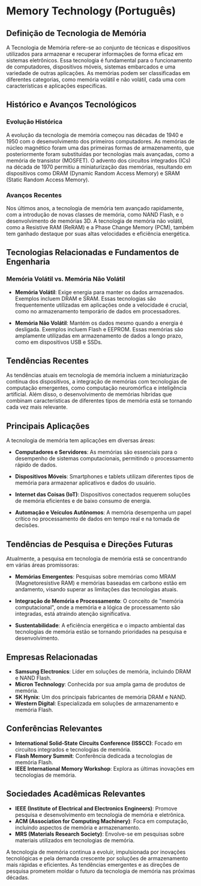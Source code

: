 # Memory Technology (Português)

## Definição de Tecnologia de Memória

A Tecnologia de Memória refere-se ao conjunto de técnicas e dispositivos utilizados para armazenar e recuperar informações de forma eficaz em sistemas eletrônicos. Essa tecnologia é fundamental para o funcionamento de computadores, dispositivos móveis, sistemas embarcados e uma variedade de outras aplicações. As memórias podem ser classificadas em diferentes categorias, como memória volátil e não volátil, cada uma com características e aplicações específicas.

## Histórico e Avanços Tecnológicos

### Evolução Histórica

A evolução da tecnologia de memória começou nas décadas de 1940 e 1950 com o desenvolvimento dos primeiros computadores. As memórias de núcleo magnético foram uma das primeiras formas de armazenamento, que posteriormente foram substituídas por tecnologias mais avançadas, como a memória de transistor (MOSFET). O advento dos circuitos integrados (ICs) na década de 1970 permitiu a miniaturização das memórias, resultando em dispositivos como DRAM (Dynamic Random Access Memory) e SRAM (Static Random Access Memory).

### Avanços Recentes

Nos últimos anos, a tecnologia de memória tem avançado rapidamente, com a introdução de novas classes de memória, como NAND Flash, e o desenvolvimento de memórias 3D. A tecnologia de memória não volátil, como a Resistive RAM (ReRAM) e a Phase Change Memory (PCM), também tem ganhado destaque por suas altas velocidades e eficiência energética.

## Tecnologias Relacionadas e Fundamentos de Engenharia

### Memória Volátil vs. Memória Não Volátil

- **Memória Volátil**: Exige energia para manter os dados armazenados. Exemplos incluem DRAM e SRAM. Essas tecnologias são frequentemente utilizadas em aplicações onde a velocidade é crucial, como no armazenamento temporário de dados em processadores.

- **Memória Não Volátil**: Mantém os dados mesmo quando a energia é desligada. Exemplos incluem Flash e EEPROM. Essas memórias são amplamente utilizadas em armazenamento de dados a longo prazo, como em dispositivos USB e SSDs.

## Tendências Recentes

As tendências atuais em tecnologia de memória incluem a miniaturização contínua dos dispositivos, a integração de memórias com tecnologias de computação emergentes, como computação neuromórfica e inteligência artificial. Além disso, o desenvolvimento de memórias híbridas que combinam características de diferentes tipos de memória está se tornando cada vez mais relevante.

## Principais Aplicações

A tecnologia de memória tem aplicações em diversas áreas:

- **Computadores e Servidores**: As memórias são essenciais para o desempenho de sistemas computacionais, permitindo o processamento rápido de dados.
  
- **Dispositivos Móveis**: Smartphones e tablets utilizam diferentes tipos de memória para armazenar aplicativos e dados do usuário.

- **Internet das Coisas (IoT)**: Dispositivos conectados requerem soluções de memória eficientes e de baixo consumo de energia.

- **Automação e Veículos Autônomos**: A memória desempenha um papel crítico no processamento de dados em tempo real e na tomada de decisões.

## Tendências de Pesquisa e Direções Futuras

Atualmente, a pesquisa em tecnologia de memória está se concentrando em várias áreas promissoras:

- **Memórias Emergentes**: Pesquisas sobre memórias como MRAM (Magnetoresistive RAM) e memórias baseadas em carbono estão em andamento, visando superar as limitações das tecnologias atuais.

- **Integração de Memória e Processamento**: O conceito de "memória computacional", onde a memória e a lógica de processamento são integradas, está atraindo atenção significativa.

- **Sustentabilidade**: A eficiência energética e o impacto ambiental das tecnologias de memória estão se tornando prioridades na pesquisa e desenvolvimento.

## Empresas Relacionadas

- **Samsung Electronics**: Líder em soluções de memória, incluindo DRAM e NAND Flash.
- **Micron Technology**: Conhecida por sua ampla gama de produtos de memória.
- **SK Hynix**: Um dos principais fabricantes de memória DRAM e NAND.
- **Western Digital**: Especializada em soluções de armazenamento e memória Flash.

## Conferências Relevantes

- **International Solid-State Circuits Conference (ISSCC)**: Focado em circuitos integrados e tecnologias de memória.
- **Flash Memory Summit**: Conferência dedicada a tecnologias de memória Flash.
- **IEEE International Memory Workshop**: Explora as últimas inovações em tecnologias de memória.

## Sociedades Acadêmicas Relevantes

- **IEEE (Institute of Electrical and Electronics Engineers)**: Promove pesquisa e desenvolvimento em tecnologia de memória e eletrônica.
- **ACM (Association for Computing Machinery)**: Foca em computação, incluindo aspectos de memória e armazenamento.
- **MRS (Materials Research Society)**: Envolve-se em pesquisas sobre materiais utilizados em tecnologias de memória.

A tecnologia de memória continua a evoluir, impulsionada por inovações tecnológicas e pela demanda crescente por soluções de armazenamento mais rápidas e eficientes. As tendências emergentes e as direções de pesquisa prometem moldar o futuro da tecnologia de memória nas próximas décadas.